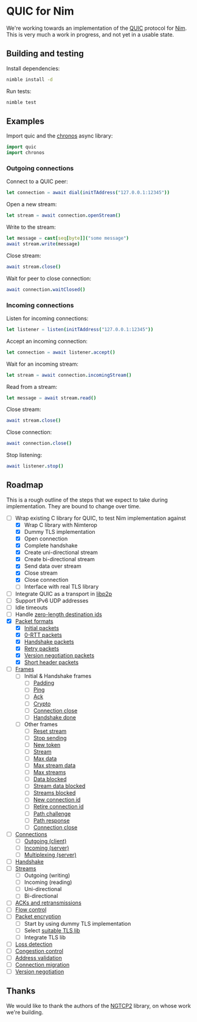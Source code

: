 QUIC for Nim
============

We're working towards an implementation of the
[QUIC](https://datatracker.ietf.org/wg/quic/about/) protocol for
[Nim](https://nim-lang.org/). This is very much a work in progress, and not yet
in a usable state.

Building and testing
--------------------

Install dependencies:

```bash
nimble install -d
```

Run tests:

```bash
nimble test
```

Examples
--------

Import quic and the [chronos](https://github.com/status-im/nim-chronos)
async library:

```nim
import quic
import chronos
```

### Outgoing connections

Connect to a QUIC peer:

```nim
let connection = await dial(initTAddress("127.0.0.1:12345"))
```

Open a new stream:

```nim
let stream = await connection.openStream()
```

Write to the stream:

```nim
let message = cast[seq[byte]]("some message")
await stream.write(message)
```

Close stream:

```nim
await stream.close()
```

Wait for peer to close connection:

```nim
await connection.waitClosed()
```

### Incoming connections

Listen for incoming connections:

```nim
let listener = listen(initTAddress("127.0.0.1:12345"))
```

Accept an incoming connection:

```nim
let connection = await listener.accept()
```

Wait for an incoming stream:

```nim
let stream = await connection.incomingStream()
```

Read from a stream:

```nim
let message = await stream.read()
```

Close stream:

```nim
await stream.close()
```

Close connection:

```nim
await connection.close()
```

Stop listening:
```nim
await listener.stop()
```

Roadmap
-------

This is a rough outline of the steps that we expect to take during
implementation. They are bound to change over time.

- [ ] Wrap existing C library for QUIC, to test Nim implementation against
  - [x] Wrap C library with Nimterop
  - [x] Dummy TLS implementation
  - [x] Open connection
  - [x] Complete handshake
  - [x] Create uni-directional stream
  - [x] Create bi-directional stream
  - [x] Send data over stream
  - [x] Close stream
  - [x] Close connection
  - [ ] Interface with real TLS library
- [ ] Integrate QUIC as a transport in [libp2p](https://github.com/status-im/nim-libp2p)
- [ ] Support IPv6 UDP addresses
- [ ] Idle timeouts
- [ ] Handle [zero-length destination ids](https://datatracker.ietf.org/doc/html/draft-ietf-quic-transport-30#section-5.2)
- [x] [Packet formats](https://datatracker.ietf.org/doc/html/draft-ietf-quic-transport-30#section-17)
  - [x] [Initial packets](https://datatracker.ietf.org/doc/html/draft-ietf-quic-transport-30#section-17.2.2)
  - [x] [0-RTT packets](https://datatracker.ietf.org/doc/html/draft-ietf-quic-transport-30#section-17.2.3)
  - [x] [Handshake packets](https://datatracker.ietf.org/doc/html/draft-ietf-quic-transport-30#section-17.2.4)
  - [x] [Retry packets](https://datatracker.ietf.org/doc/html/draft-ietf-quic-transport-30#section-17.2.5)
  - [x] [Version negotiation packets](https://datatracker.ietf.org/doc/html/draft-ietf-quic-transport-30#section-17.2.1)
  - [x] [Short header packets](https://datatracker.ietf.org/doc/html/draft-ietf-quic-transport-30#section-17.3)
- [ ] [Frames](https://datatracker.ietf.org/doc/html/draft-ietf-quic-transport-30#section-12.4)
  - [ ] Initial & Handshake frames
    - [ ] [Padding](https://datatracker.ietf.org/doc/html/draft-ietf-quic-transport-30#section-19.1)
    - [ ] [Ping](https://datatracker.ietf.org/doc/html/draft-ietf-quic-transport-30#section-19.2)
    - [ ] [Ack](https://datatracker.ietf.org/doc/html/draft-ietf-quic-transport-30#section-19.3)
    - [ ] [Crypto](https://datatracker.ietf.org/doc/html/draft-ietf-quic-transport-30#section-19.6)
    - [ ] [Connection close](https://datatracker.ietf.org/doc/html/draft-ietf-quic-transport-30#section-19.19)
    - [ ] [Handshake done](https://datatracker.ietf.org/doc/html/draft-ietf-quic-transport-30#section-19.20)
  - [ ] Other frames
    - [ ] [Reset stream](https://datatracker.ietf.org/doc/html/draft-ietf-quic-transport-30#section-19.4)
    - [ ] [Stop sending](https://datatracker.ietf.org/doc/html/draft-ietf-quic-transport-30#section-19.5)
    - [ ] [New token](https://datatracker.ietf.org/doc/html/draft-ietf-quic-transport-30#section-19.7)
    - [ ] [Stream](https://datatracker.ietf.org/doc/html/draft-ietf-quic-transport-30#section-19.8)
    - [ ] [Max data](https://datatracker.ietf.org/doc/html/draft-ietf-quic-transport-30#section-19.9)
    - [ ] [Max stream data](https://datatracker.ietf.org/doc/html/draft-ietf-quic-transport-30#section-19.10)
    - [ ] [Max streams](https://datatracker.ietf.org/doc/html/draft-ietf-quic-transport-30#section-19.11)
    - [ ] [Data blocked](https://datatracker.ietf.org/doc/html/draft-ietf-quic-transport-30#section-19.12)
    - [ ] [Stream data blocked](https://datatracker.ietf.org/doc/html/draft-ietf-quic-transport-30#section-19.13)
    - [ ] [Streams blocked](https://datatracker.ietf.org/doc/html/draft-ietf-quic-transport-30#section-19.14)
    - [ ] [New connection id](https://datatracker.ietf.org/doc/html/draft-ietf-quic-transport-30#section-19.15)
    - [ ] [Retire connection id](https://datatracker.ietf.org/doc/html/draft-ietf-quic-transport-30#section-19.16)
    - [ ] [Path challenge](https://datatracker.ietf.org/doc/html/draft-ietf-quic-transport-30#section-19.17)
    - [ ] [Path response](https://datatracker.ietf.org/doc/html/draft-ietf-quic-transport-30#section-19.18)
    - [ ] [Connection close](https://datatracker.ietf.org/doc/html/draft-ietf-quic-transport-30#section-19.19)
- [ ] [Connections](https://datatracker.ietf.org/doc/html/draft-ietf-quic-transport-30#section-5)
  - [ ] [Outgoing (client)](https://datatracker.ietf.org/doc/html/draft-ietf-quic-transport-30#section-5.2.1)
  - [ ] [Incoming (server)](https://datatracker.ietf.org/doc/html/draft-ietf-quic-transport-30#section-5.2.2)
  - [ ] [Multiplexing (server)](https://datatracker.ietf.org/doc/html/draft-ietf-quic-transport-30#section-5.2)
- [ ] [Handshake](https://datatracker.ietf.org/doc/html/draft-ietf-quic-transport-30#section-7)
- [ ] [Streams](https://datatracker.ietf.org/doc/html/draft-ietf-quic-transport-30#section-2)
  - [ ] Outgoing (writing)
  - [ ] Incoming (reading)
  - [ ] Uni-directional
  - [ ] Bi-directional
- [ ] [ACKs and retransmissions](https://datatracker.ietf.org/doc/html/draft-ietf-quic-transport-30#section-13)
- [ ] [Flow control](https://datatracker.ietf.org/doc/html/draft-ietf-quic-transport-30#section-4)
- [ ] [Packet encryption](https://datatracker.ietf.org/doc/html/draft-ietf-quic-tls-30#section-5)
  - [ ] Start by using dummy TLS implementation
  - [ ] Select [suitable TLS lib](https://github.com/ngtcp2/ngtcp2/blob/master/doc/programmers-guide.rst#prerequisites)
  - [ ] Integrate TLS lib
- [ ] [Loss detection](https://datatracker.ietf.org/doc/html/draft-ietf-quic-recovery-30#section-6)
- [ ] [Congestion control](https://datatracker.ietf.org/doc/html/draft-ietf-quic-recovery-30#section-7)
- [ ] [Address validation](https://datatracker.ietf.org/doc/html/draft-ietf-quic-transport-30#section-8)
- [ ] [Connection migration](https://datatracker.ietf.org/doc/html/draft-ietf-quic-transport-30#section-9)
- [ ] [Version negotiation](https://datatracker.ietf.org/doc/html/draft-ietf-quic-transport-30#section-6)

Thanks
------

We would like to thank the authors of the [NGTCP2](https://github.com/ngtcp2/ngtcp2) library, on whose work we're building.
